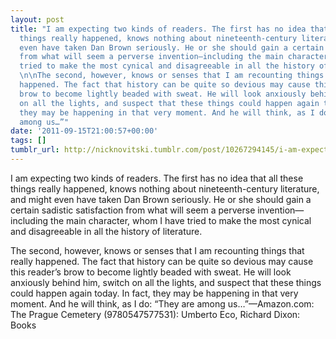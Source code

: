 ```yaml
---
layout: post
title: "I am expecting two kinds of readers. The first has no idea that all these
  things really happened, knows nothing about nineteenth-century literature, and might
  even have taken Dan Brown seriously. He or she should gain a certain sadistic satisfaction
  from what will seem a perverse invention—including the main character, whom I have
  tried to make the most cynical and disagreeable in all the history of literature.
  \n\nThe second, however, knows or senses that I am recounting things that really
  happened. The fact that history can be quite so devious may cause this reader’s
  brow to become lightly beaded with sweat. He will look anxiously behind him, switch
  on all the lights, and suspect that these things could happen again today. In fact,
  they may be happening in that very moment. And he will think, as I do: “They are
  among us…”"
date: '2011-09-15T21:00:57+00:00'
tags: []
tumblr_url: http://nicknovitski.tumblr.com/post/10267294145/i-am-expecting-two-kinds-of-readers-the-first-has
---
```

I am expecting two kinds of readers. The first has no idea that all these things really happened, knows nothing about nineteenth-century literature, and might even have taken Dan Brown seriously. He or she should gain a certain sadistic satisfaction from what will seem a perverse invention—including the main character, whom I have tried to make the most cynical and disagreeable in all the history of literature. 

The second, however, knows or senses that I am recounting things that really happened. The fact that history can be quite so devious may cause this reader’s brow to become lightly beaded with sweat. He will look anxiously behind him, switch on all the lights, and suspect that these things could happen again today. In fact, they may be happening in that very moment. And he will think, as I do: “They are among us…”—Amazon.com: The Prague Cemetery (9780547577531): Umberto Eco, Richard Dixon: Books
